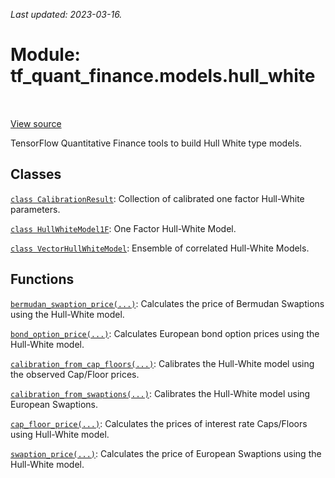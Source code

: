 <!--
This file is generated by a tool. Do not edit directly.
For open-source contributions the docs will be updated automatically.
-->

*Last updated: 2023-03-16.*

<div itemscope itemtype="http://developers.google.com/ReferenceObject">
<meta itemprop="name" content="tf_quant_finance.models.hull_white" />
<meta itemprop="path" content="Stable" />
</div>

# Module: tf_quant_finance.models.hull_white

<!-- Insert buttons and diff -->

<table class="tfo-notebook-buttons tfo-api" align="left">
</table>

<a target="_blank" href="https://github.com/paolodelia99/tf-quant-finance/blob/master/tf_quant_finance/models/hull_white/__init__.py">View source</a>



TensorFlow Quantitative Finance tools to build Hull White type models.



## Classes

[`class CalibrationResult`](../../tf_quant_finance/models/hull_white/CalibrationResult.md): Collection of calibrated one factor Hull-White parameters.

[`class HullWhiteModel1F`](../../tf_quant_finance/models/hull_white/HullWhiteModel1F.md): One Factor Hull-White Model.

[`class VectorHullWhiteModel`](../../tf_quant_finance/models/hull_white/VectorHullWhiteModel.md): Ensemble of correlated Hull-White Models.

## Functions

[`bermudan_swaption_price(...)`](../../tf_quant_finance/models/hull_white/bermudan_swaption_price.md): Calculates the price of Bermudan Swaptions using the Hull-White model.

[`bond_option_price(...)`](../../tf_quant_finance/models/hull_white/bond_option_price.md): Calculates European bond option prices using the Hull-White model.

[`calibration_from_cap_floors(...)`](../../tf_quant_finance/models/hull_white/calibration_from_cap_floors.md): Calibrates the Hull-White model using the observed Cap/Floor prices.

[`calibration_from_swaptions(...)`](../../tf_quant_finance/models/hull_white/calibration_from_swaptions.md): Calibrates the Hull-White model using European Swaptions.

[`cap_floor_price(...)`](../../tf_quant_finance/models/hull_white/cap_floor_price.md): Calculates the prices of interest rate Caps/Floors using Hull-White model.

[`swaption_price(...)`](../../tf_quant_finance/models/hull_white/swaption_price.md): Calculates the price of European Swaptions using the Hull-White model.


